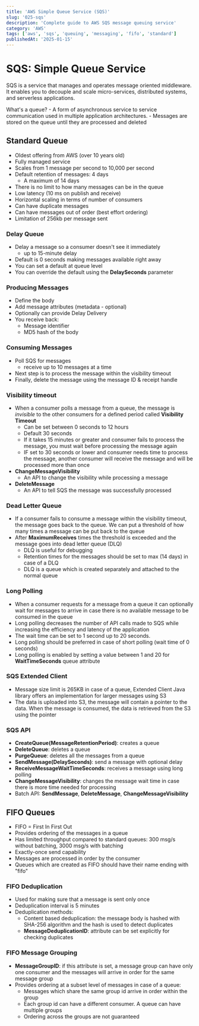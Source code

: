 ```yaml
---
title: 'AWS Simple Queue Service (SQS)'
slug: '025-sqs'
description: 'Complete guide to AWS SQS message queuing service'
category: 'AWS'
tags: ['aws', 'sqs', 'queuing', 'messaging', 'fifo', 'standard']
publishedAt: '2025-01-15'
---
```


# SQS: Simple Queue Service

SQS is a service that manages and operates message oriented middleware. It enables you to decouple and scale micro-services, distributed systems, and serverless applications.

What's a queue? - A form of asynchronous service to service communication used in multiple application architectures. - Messages are stored on the queue until they are processed and deleted

## Standard Queue

- Oldest offering from AWS (over 10 years old)
- Fully managed service
- Scales from 1 message per second to 10,000 per second
- Default retention of messages: 4 days
  - A maximum of 14 days
- There is no limit to how many messages can be in the queue
- Low latency (10 ms on publish and receive)
- Horizontal scaling in terms of number of consumers
- Can have duplicate messages
- Can have messages out of order (best effort ordering)
- Limitation of 256kb per message sent

### Delay Queue

- Delay a message so a consumer doesn't see it immediately
  - up to 15-minute delay
- Default is 0 seconds making messages available right away
- You can set a default at queue level
- You can override the default using the **DelaySeconds** parameter

### Producing Messages

- Define the body
- Add message attributes (metadata - optional)
- Optionally can provide Delay Delivery
- You receive back:
  - Message identifier
  - MD5 hash of the body

### Consuming Messages

- Poll SQS for messages
  - receive up to 10 messages at a time
- Next step is to process the message within the visibility timeout
- Finally, delete the message using the message ID & receipt handle

### Visibility timeout

- When a consumer polls a message from a queue, the message is _invisible_ to the other consumers for a defined period called **Visibility Timeout**
  - Can be set between 0 seconds to 12 hours
  - Default 30 seconds
  - If it takes 15 minutes or greater and consumer fails to process the message, you must wait before processing the message again
  - IF set to 30 seconds or lower and consumer needs time to process the message, another consumer will receive the message and will be processed more than once
- **ChangeMessageVisibility**
  - An API to change the visibility while processing a message
- **DeleteMessage**
  - An API to tell SQS the message was successfully processed

### Dead Letter Queue

- If a consumer fails to consume a message within the visibility timeout, the message goes back to the queue. We can put a threshold of how many times a message can be put back to the queue
- After **MaximumReceives** times the threshold is exceeded and the message goes into dead letter queue (DLQ)
  - DLQ is useful for debugging
  - Retention times for the messages should be set to max (14 days) in case of a DLQ
  - DLQ is a queue which is created separately and attached to the normal queue

### Long Polling

- When a consumer requests for a message from a queue it can optionally wait for messages to arrive in case there is no available message to be consumed in the queue
- Long polling decreases the number of API calls made to SQS while increasing the efficiency and latency of the application
- The wait time can be set to 1 second up to 20 seconds.
- Long polling should be preferred in case of short polling (wait time of 0 seconds)
- Long polling is enabled by setting a value between 1 and 20 for **WaitTimeSeconds** queue attribute

### SQS Extended Client

- Message size limit is 265KB in case of a queue, Extended Client Java library offers an implementation for larger messages using S3
- The data is uploaded into S3, the message will contain a pointer to the data. When the message is consumed, the data is retrieved from the S3 using the pointer

### SQS API

- **CreateQueue(MessageRetentionPeriod)**: creates a queue
- **DeleteQueue**: deletes a queue
- **PurgeQueue**: deletes all the messages from a queue
- **SendMessage(DelaySeconds)**: send a message with optional delay
- **ReceiveMessageWaitTimeSeconds**: receives a message using long polling
- **ChangeMessageVisibility**: changes the message wait time in case there is more time needed for processing
- Batch API: **SendMessage**, **DeleteMessage**, **ChangeMessageVisibility**

## FIFO Queues

- FIFO = First In First Out
- Provides ordering of the messages in a queue
- Has limited throughput compared to standard queues: 300 msg/s without batching, 3000 msg/s with batching
- Exactly-once send capability
- Messages are processed in order by the consumer
- Queues which are created as FIFO should have their name ending with "fifo"

### FIFO Deduplication

- Used for making sure that a message is sent only once
- Deduplication interval is 5 minutes
- Deduplication methods:
  - Content based deduplication: the message body is hashed with SHA-256 algorithm and the hash is used to detect duplicates
  - **MessageDeduplicationID**: attribute can be set explicitly for checking duplicates

### FIFO Message Grouping

- **MessageGroupID**: if this attribute is set, a message group can have only one consumer and the messages will arrive in order for the same message group
- Provides ordering at a subset level of messages in case of a queue:
  - Messages which share the same group id arrive in order within the group
  - Each group id can have a different consumer. A queue can have multiple groups
  - Ordering across the groups are not guaranteed
